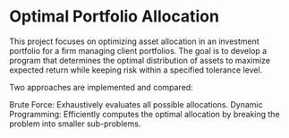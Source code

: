# Optimal Portfolio Allocation

This project focuses on optimizing asset allocation in an investment portfolio for a firm managing client portfolios. The goal is to develop a program that determines the optimal distribution of assets to maximize expected return while keeping risk within a specified tolerance level.

Two approaches are implemented and compared:

Brute Force: Exhaustively evaluates all possible allocations.
Dynamic Programming: Efficiently computes the optimal allocation by breaking the problem into smaller sub-problems.
